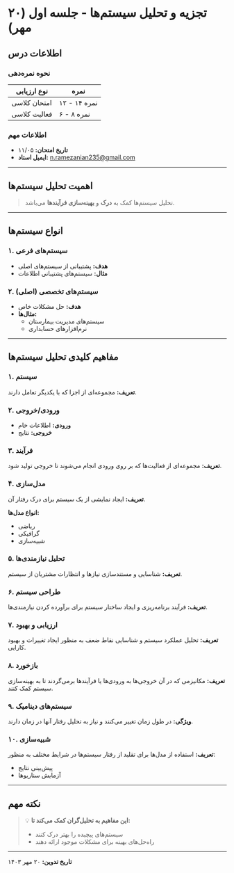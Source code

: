 # تجزیه و تحلیل سیستم‌ها - جلسه اول (۲۰ مهر)

## اطلاعات درس

### نحوه نمره‌دهی
| نوع ارزیابی | نمره |
|-------------|------|
| امتحان کلاسی | ۱۲ - ۱۴ نمره |
| فعالیت کلاسی | ۶ - ۸ نمره |

### اطلاعات مهم
- **تاریخ امتحان:** ۱۱/۰۵
- **ایمیل استاد:** n.ramezanian235@gmail.com

---

## اهمیت تحلیل سیستم‌ها

> تحلیل سیستم‌ها کمک به **درک** و **بهینه‌سازی فرآیندها** می‌باشد.

---

## انواع سیستم‌ها

### ۱. سیستم‌های فرعی
- **هدف:** پشتیبانی از سیستم‌های اصلی
- **مثال:** سیستم‌های پشتیبانی اطلاعات

### ۲. سیستم‌های تخصصی (اصلی)
- **هدف:** حل مشکلات خاص
- **مثال‌ها:**
  - سیستم‌های مدیریت بیمارستان
  - نرم‌افزارهای حسابداری

---

## مفاهیم کلیدی تحلیل سیستم‌ها

### ۱. سیستم
**تعریف:** مجموعه‌ای از اجزا که با یکدیگر تعامل دارند.

### ۲. ورودی/خروجی
- **ورودی:** اطلاعات خام
- **خروجی:** نتایج

### ۳. فرآیند
**تعریف:** مجموعه‌ای از فعالیت‌ها که بر روی ورودی انجام می‌شوند تا خروجی تولید شود.

### ۴. مدل‌سازی
**تعریف:** ایجاد نمایشی از یک سیستم برای درک رفتار آن.

**انواع مدل‌ها:**
- ریاضی
- گرافیکی
- شبیه‌سازی

### ۵. تحلیل نیازمندی‌ها
**تعریف:** شناسایی و مستندسازی نیازها و انتظارات مشتریان از سیستم.

### ۶. طراحی سیستم
**تعریف:** فرآیند برنامه‌ریزی و ایجاد ساختار سیستم برای برآورده کردن نیازمندی‌ها.

### ۷. ارزیابی و بهبود
**تعریف:** تحلیل عملکرد سیستم و شناسایی نقاط ضعف به منظور ایجاد تغییرات و بهبود کارایی.

### ۸. بازخورد
**تعریف:** مکانیزمی که در آن خروجی‌ها به ورودی‌ها یا فرآیندها برمی‌گردند تا به بهینه‌سازی سیستم کمک کنند.

### ۹. سیستم‌های دینامیک
**ویژگی:** در طول زمان تغییر می‌کنند و نیاز به تحلیل رفتار آنها در زمان دارند.

### ۱۰. شبیه‌سازی
**تعریف:** استفاده از مدل‌ها برای تقلید از رفتار سیستم‌ها در شرایط مختلف به منظور:
- پیش‌بینی نتایج
- آزمایش سناریوها

---

## نکته مهم

> 💡 **این مفاهیم به تحلیل‌گران کمک می‌کند تا:**
> - سیستم‌های پیچیده را بهتر درک کنند
> - راه‌حل‌های بهینه برای مشکلات موجود ارائه دهند

---

**تاریخ تدوین:** ۲۰ مهر ۱۴۰۳